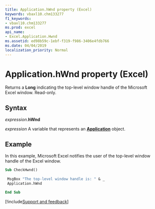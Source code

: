 ```yaml
---
title: Application.hWnd property (Excel)
keywords: vbaxl10.chm133277
f1_keywords:
- vbaxl10.chm133277
ms.prod: excel
api_name:
- Excel.Application.Hwnd
ms.assetid: ed98b59c-1ebf-f319-f986-3406e4fdb766
ms.date: 04/04/2019
localization_priority: Normal
---
```



# Application.hWnd property (Excel)

Returns a **Long** indicating the top-level window handle of the Microsoft Excel window. Read-only.


## Syntax

_expression_.**hWnd**

_expression_ A variable that represents an **[Application](Excel.Application(object).md)** object.


## Example

In this example, Microsoft Excel notifies the user of the top-level window handle of the Excel window.

```vb
Sub CheckHwnd() 
 
 MsgBox "The top-level window handle is: " & _ 
 Application.hWnd 
 
End Sub
```




[!include[Support and feedback](~/includes/feedback-boilerplate.md)]
